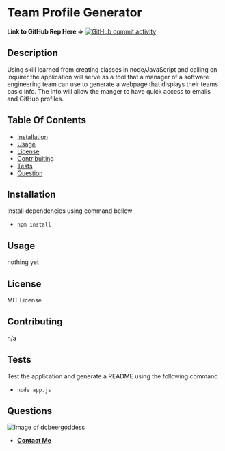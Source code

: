 # Team Profile Generator

**Link to GitHub Rep Here =>** [![GitHub commit activity](https://img.shields.io/github/commit-activity/m/dcbeergoddess/team_profile_generator)](https://github.com/dcbeergoddess/team_profile_generator)

## Description

Using skill learned from creating classes in node/JavaScript and calling on inquirer the application will serve as a tool that a manager of a software engineering team can use to generate a webpage that displays their teams basic info. The info will allow the manger to have quick access to emails and GitHub profiles.

## Table Of Contents

* [Installation](#installation)
* [Usage](#usage)
* [License](#license)
* [Contribuiting](#contributing)
* [Tests](#tests)
* [Question](#questions)

## Installation

Install dependencies using command bellow
- `npm install`

## Usage

nothing yet

## License

MIT License

## Contributing

n/a

## Tests

Test the application and generate a README using the following command
- `node app.js`

## Questions

![Image of dcbeergoddess](https://avatars0.githubusercontent.com/u/59098488?v=4&s=200)
* [**Contact Me**](mailto:dcbeergoddess@gmail.com?subject=team_profile_generator)
